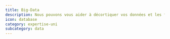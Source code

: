 ```yaml
---
title: Big-Data
description: Nous pouvons vous aider à décortiquer vos données et les faire parler en utilisant des outils tels que ElasticSearch, Weka, Knime...
icon: database
category: expertise-uni
subcategory: data
---
```

